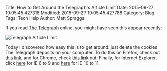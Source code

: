 Title: How to Get Around the Telegraph's Article Limit
Date: 2015-09-27 19:05:45.427318
Modified: 2015-09-27 19:05:45.427788
Category: Blog
Tags: Tech Help
Author: Matt Spraggs

If you read [The Telegraph](http://www.telegraph.co.uk) online, you might have seen this appear recently:

![Telegraph Article Limit](https://i.imgur.com/3uU1LKZ.png)

Today I discovered how easy this is to get around: just delete the cookies The Telegraph deposits on your computer. To do this on Firefox, check out [this link](https://support.mozilla.org/en-US/kb/delete-cookies-remove-info-websites-stored#w_delete-cookies-for-a-single-site), and for Chrome, check [this link]() out. Finally, for Internet Explorer, click [here](https://support.microsoft.com/en-gb/kb/278835) for IE 6 to 9 and [here](http://windows.microsoft.com/en-gb/internet-explorer/delete-manage-cookies#ie=ie-11) for IE 10 to 11.
